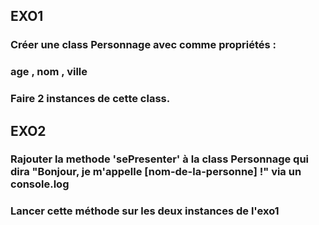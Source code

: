 ## EXO1
### Créer une class Personnage avec comme propriétés : 
### age , nom , ville
### Faire 2 instances de cette class.

## EXO2
### Rajouter la methode 'sePresenter' à la class Personnage qui dira "Bonjour, je m'appelle [nom-de-la-personne] !" via un console.log
### Lancer cette méthode sur les deux instances de l'exo1